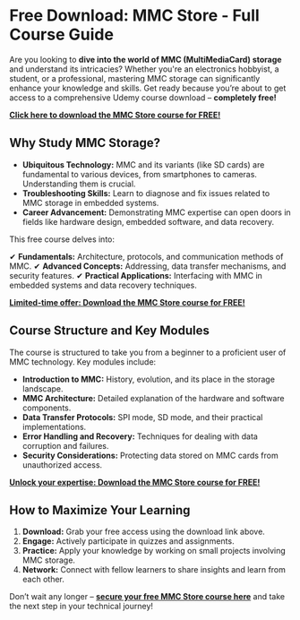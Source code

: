 # Free Download: MMC Store - Full Course Guide

Are you looking to **dive into the world of MMC (MultiMediaCard) storage** and understand its intricacies? Whether you're an electronics hobbyist, a student, or a professional, mastering MMC storage can significantly enhance your knowledge and skills. Get ready because you’re about to get access to a comprehensive Udemy course download – **completely free!**

[**Click here to download the MMC Store course for FREE!**](https://udemywork.com/mmc-store)

## Why Study MMC Storage?

*   **Ubiquitous Technology:** MMC and its variants (like SD cards) are fundamental to various devices, from smartphones to cameras. Understanding them is crucial.
*   **Troubleshooting Skills:** Learn to diagnose and fix issues related to MMC storage in embedded systems.
*   **Career Advancement:** Demonstrating MMC expertise can open doors in fields like hardware design, embedded software, and data recovery.

This free course delves into:

✔ **Fundamentals:** Architecture, protocols, and communication methods of MMC.
✔ **Advanced Concepts:** Addressing, data transfer mechanisms, and security features.
✔ **Practical Applications:** Interfacing with MMC in embedded systems and data recovery techniques.

[**Limited-time offer: Download the MMC Store course for FREE!**](https://udemywork.com/mmc-store)

## Course Structure and Key Modules

The course is structured to take you from a beginner to a proficient user of MMC technology. Key modules include:

*   **Introduction to MMC:** History, evolution, and its place in the storage landscape.
*   **MMC Architecture:** Detailed explanation of the hardware and software components.
*   **Data Transfer Protocols:** SPI mode, SD mode, and their practical implementations.
*   **Error Handling and Recovery:** Techniques for dealing with data corruption and failures.
*   **Security Considerations:** Protecting data stored on MMC cards from unauthorized access.

[**Unlock your expertise: Download the MMC Store course for FREE!**](https://udemywork.com/mmc-store)

## How to Maximize Your Learning

1.  **Download:** Grab your free access using the download link above.
2.  **Engage:** Actively participate in quizzes and assignments.
3.  **Practice:** Apply your knowledge by working on small projects involving MMC storage.
4.  **Network:** Connect with fellow learners to share insights and learn from each other.

Don’t wait any longer – **[secure your free MMC Store course here](https://udemywork.com/mmc-store)** and take the next step in your technical journey!
